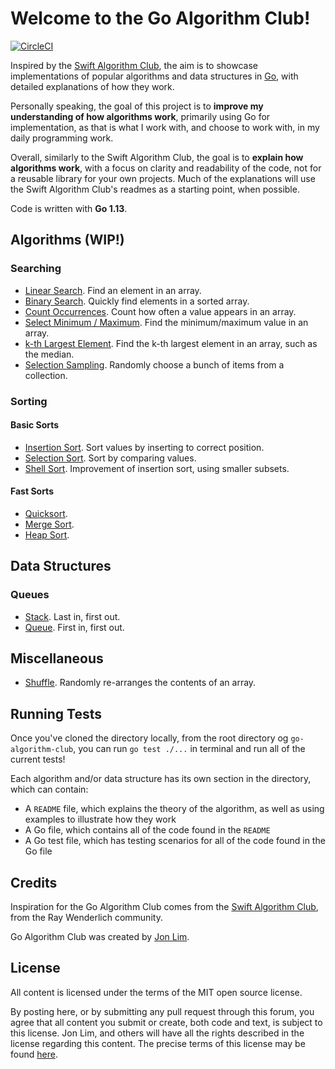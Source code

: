 # Welcome to the Go Algorithm Club!

[![CircleCI](https://circleci.com/gh/JonLim/go-algorithm-club.svg?style=svg)](https://circleci.com/gh/JonLim/go-algorithm-club)

Inspired by the [Swift Algorithm Club](https://github.com/raywenderlich/swift-algorithm-club), the aim is to showcase implementations of popular algorithms and data structures in [Go](https://golang.org/), with detailed explanations of how they work.

Personally speaking, the goal of this project is to **improve my understanding of how algorithms work**, primarily using Go for implementation, as that is what I work with, and choose to work with, in my daily programming work.

Overall, similarly to the Swift Algorithm Club, the goal is to **explain how algorithms work**, with a focus on clarity and readability of the code, not for a reusable library for your own projects. Much of the explanations will use the Swift Algorithm Club's readmes as a starting point, when possible.

Code is written with **Go 1.13**.

## Algorithms (WIP!)

### Searching

- [Linear Search](Algorithms/Searching/Linear-Search/). Find an element in an array.
- [Binary Search](Algorithms/Searching/Binary-Search/). Quickly find elements in a sorted array.
- [Count Occurrences](Algorithms/Searching/Count-Occurrences/). Count how often a value appears in an array.
- [Select Minimum / Maximum](Algorithms/Searching/Select-Minimum-Maximum/). Find the minimum/maximum value in an array.
- [k-th Largest Element](Algorithms/Searching/Kth-Largest-Element/). Find the k-th largest element in an array, such as the median.
- [Selection Sampling](Algorithms/Searching/Selection-Sampling/). Randomly choose a bunch of items from a collection.

### Sorting

#### Basic Sorts

- [Insertion Sort](Algorithms/Sorting/Insertion-Sort/). Sort values by inserting to correct position.
- [Selection Sort](Algorithms/Sorting/Selection-Sort/). Sort by comparing values.
- [Shell Sort](Algorithms/Sorting/Shell-Sort). Improvement of insertion sort, using smaller subsets.

#### Fast Sorts

- [Quicksort](Algorithms/Sorting/Quicksort/).
- [Merge Sort](Algorithms/Sorting/Merge-Sort/).
- [Heap Sort]().

## Data Structures

### Queues

- [Stack](Data-Structures/Queues/Stack/). Last in, first out.
- [Queue](Data-Structures/Queues/Queue/). First in, first out.

## Miscellaneous

- [Shuffle](Misc/Shuffle/). Randomly re-arranges the contents of an array.

## Running Tests

Once you've cloned the directory locally, from the root directory og `go-algorithm-club`, you can run `go test ./...` in terminal and run all of the current tests!

Each algorithm and/or data structure has its own section in the directory, which can contain:

- A `README` file, which explains the theory of the algorithm, as well as using examples to illustrate how they work
- A Go file, which contains all of the code found in the `README`
- A Go test file, which has testing scenarios for all of the code found in the Go file

## Credits

Inspiration for the Go Algorithm Club comes from the [Swift Algorithm Club](https://github.com/raywenderlich/swift-algorithm-club), from the Ray Wenderlich community.

Go Algorithm Club was created by [Jon Lim](https://jonlim.ca/).

## License

All content is licensed under the terms of the MIT open source license.

By posting here, or by submitting any pull request through this forum, you agree that all content you submit or create, both code and text, is subject to this license. Jon Lim, and others will have all the rights described in the license regarding this content.  The precise terms of this license may be found [here](https://github.com/JonLim/go-algorithm-club/blob/master/LICENSE).

